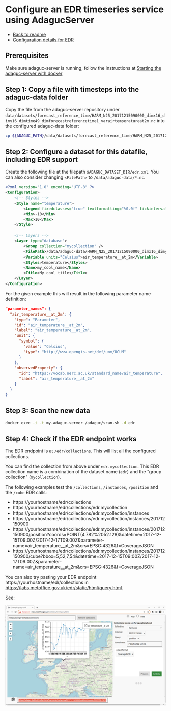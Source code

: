 # Configure an EDR timeseries service using AdagucServer

- [Back to readme](./Readme.md)
- [Configuration details for EDR](../configuration/EDRConfiguration/EDR.md)

## Prerequisites

Make sure adaguc-server is running, follow the instructions at [Starting the adaguc-server with docker](../Running.md)

## Step 1: Copy a file with timesteps into the adaguc-data folder

Copy the file from the adaguc-server repository under `data/datasets/forecast_reference_time/HARM_N25_20171215090000_dimx16_dimy16_dimtime49_dimforecastreferencetime1_varairtemperatureat2m.nc` into the configured adaguc-data folder:

```bash
cp ${ADAGUC_PATH}/data/datasets/forecast_reference_time/HARM_N25_20171215090000_dimx16_dimy16_dimtime49_dimforecastreferencetime1_varairtemperatureat2m.nc ${ADAGUC_DATA_DIR}
```

## Step 2: Configure a dataset for this datafile, including EDR support

Create the following file at the filepath `$ADAGUC_DATASET_DIR/edr.xml`. You can also consider changing `<FilePath>` to `/data/adaguc-data/*.nc`.

```xml
<?xml version="1.0" encoding="UTF-8" ?>
<Configuration>
    <!-- Styles -->
    <Style name="temperature">
        <Legend fixedclasses="true" textformatting="%0.0f" tickinterval="2">bluewhitered</Legend>
        <Min>-10</Min>
        <Max>10</Max>
    </Style>

    <!-- Layers -->
    <Layer type="database">
        <Group collection="mycollection" />
        <FilePath>/data/adaguc-data/HARM_N25_20171215090000_dimx16_dimy16_dimtime49_dimforecastreferencetime1_varairtemperatureat2m.nc</FilePath>
        <Variable units="Celsius">air_temperature__at_2m</Variable>
        <Styles>temperature</Styles>
        <Name>my_cool_name</Name>
        <Title>My cool title</Title>
    </Layer>
</Configuration>
```

For the given example this will result in the following parameter name definition:

```json
"parameter_names": {
  "air_temperature__at_2m": {
    "type": "Parameter",
    "id": "air_temperature__at_2m",
    "label": "air_temperature__at_2m",
    "unit": {
      "symbol": {
        "value": "Celsius",
        "type": "http://www.opengis.net/def/uom/UCUM"
      }
    },
    "observedProperty": {
      "id": "https://vocab.nerc.ac.uk/standard_name/air_temperature",
      "label": "air_temperature__at_2m"
    }
  }
}
```

## Step 3: Scan the new data

```bash
docker exec -i -t my-adaguc-server /adaguc/scan.sh -d edr
```

## Step 4: Check if the EDR endpoint works

The EDR endpoint is at `/edr/collections`. This will list all the configured collections.

You can find the collection from above under `edr.mycollection`. This EDR collection name is a combination of the dataset name (`edr`) and the "group collection" (`mycollection`).

The following examples test the `/collections`, `/instances`, `/position` and the `/cube` EDR calls:
- https://yourhostname/edr/collections
- https://yourhostname/edr/collections/edr.mycollection
- https://yourhostname/edr/collections/edr.mycollection/instances
- https://yourhostname/edr/collections/edr.mycollection/instances/201712150900
- https://yourhostname/edr/collections/edr.mycollection/instances/201712150900/position?coords=POINT(4.782%2052.128)&datetime=2017-12-15T09:00Z/2017-12-17T09:00Z&parameter-name=air_temperature__at_2m&crs=EPSG:4326&f=CoverageJSON
- https://yourhostname/edr/collections/edr.mycollection/instances/201712150900/cube?bbox=5,52,7,54&datetime=2017-12-15T09:00Z/2017-12-17T09:00Z&parameter-name=air_temperature__at_2m&crs=EPSG:4326&f=CoverageJSON


You can also try pasting your EDR endpoint https://yourhostname/edr/collections in https://labs.metoffice.gov.uk/edr/static/html/query.html.


See:

![](2023-11-23-AdagucServer_EDR_In_MetOffice_EDR_Viewer.png)

